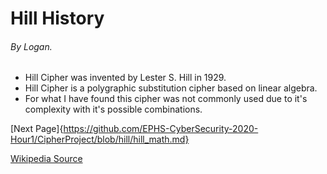 # Hill History
###### By Logan.


* Hill Cipher was invented by Lester S. Hill in 1929.
* Hill Cipher is a polygraphic substitution cipher based on linear algebra.
* For what I have found this cipher was not commonly used due to it's complexity with it's possible combinations. 


[Next Page]{https://github.com/EPHS-CyberSecurity-2020-Hour1/CipherProject/blob/hill/hill_math.md}

[Wikipedia Source](https://en.wikipedia.org/wiki/Hill_cipher)
